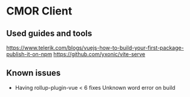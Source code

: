 # CMOR Client

## Used guides and tools

https://www.telerik.com/blogs/vuejs-how-to-build-your-first-package-publish-it-on-npm
https://github.com/yxonic/vite-serve

## Known issues

* Having rollup-plugin-vue < 6 fixes Unknown word error on build